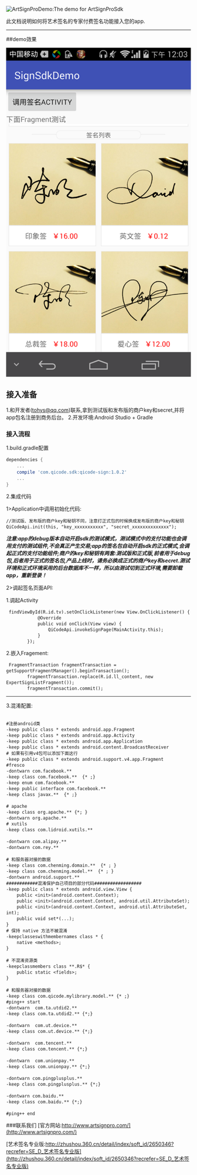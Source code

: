 ![ArtSignProDemo:The demo for ArtSignProSdk](https://github.com/o0starshine0o/iOS-ArtSignProDemo/raw/master/doc/icon.png)

此文档说明如何将艺术签名的专家付费签名功能接入您的app.

----------


##demo效果

![ArtSignProDemo:The demo for ArtSignProSdk](https://raw.githubusercontent.com/o0starshine0o/qicodesignsdkdemo/master/device-2016-12-07-120313.png)
## 接入准备
1.和开发者(tohys@qq.com)联系,拿到测试版和发布版的商户key和secret,并将app包名注册到商务后台。
2.开发环境:Android Studio + Gradle

### 接入流程
1.build.gradle配置
```gradle
dependencies {
    ...
    compile 'com.qicode.sdk:qicode-sign:1.0.2'
    ...
}
```
2.集成代码
  
1>Application中调用初始化代码:
```android
//测试版、发布版的商户key和秘钥不同，注意打正式包的时候换成发布版的商户key和秘钥
QiCodeApi.init(this, "key_xxxxxxxxxxx", "secret_xxxxxxxxxxxxxx");
```
***注意:app的debug版本自动开启sdk的测试模式，测试模式中的支付功能也会调用支付的测试组件,不会真正产生交易;app的签名包自动开启sdk的正式模式,会调起正式的支付功能组件;商户的key和秘钥有两套:测试版和正式版,前者用于debug包,后者用于正式的签名包,产品上线时，请务必换成正式的商户key和secret.测试环境和正式环境采用的后台数据库不一样，所以由测试切到正式环境,需要卸载app，重新登录！***

2>调起签名页面API:

1.调起Activity
```Android
 findViewById(R.id.tv).setOnClickListener(new View.OnClickListener() {
            @Override
            public void onClick(View view) {
                QiCodeApi.invokeSignPage(MainActivity.this);
            }
        });
```
2.嵌入Fragement:
```Android
 FragmentTransaction fragmentTransaction = getSupportFragmentManager().beginTransaction();
        fragmentTransaction.replace(R.id.ll_content, new ExpertSignListFragment());
        fragmentTransaction.commit();
```
----------
3.混淆配置:
```
 
#注册android类
-keep public class * extends android.app.Fragment
-keep public class * extends android.app.Activity
-keep public class * extends android.app.Application
-keep public class * extends android.content.BroadcastReceiver
# 如果有引用v4包可以添加下面这行
-keep public class * extends android.support.v4.app.Fragment
#fresco
-dontwarn com.facebook.**
-keep class com.facebook.**  {* ;}
-keep enum com.facebook.**
-keep public interface com.facebook.**
-keep class javax.**  {* ;}

# apache
-keep class org.apache.** {*; }
-dontwarn org.apache.**
# xutils
-keep class com.lidroid.xutils.**

-dontwarn com.alipay.**
-dontwarn com.rey.**

# 和服务器对接的数据
-keep class com.chenming.domain.**  {* ; }
-keep class com.chenming.model.**  {* ; }
-dontwarn android.support.**
############混淆保护自己项目的部分代码##################
-keep public class * extends android.view.View {
    public <init>(android.content.Context);
    public <init>(android.content.Context, android.util.AttributeSet);
    public <init>(android.content.Context, android.util.AttributeSet, int);
    public void set*(...);
}
# 保持 native 方法不被混淆
-keepclasseswithmembernames class * {
    native <methods>;
}

# 不混淆资源类
-keepclassmembers class **.R$* {
    public static <fields>;
}

# 和服务器对接的数据
-keep class com.qicode.mylibrary.model.** {* ;}
#ping++ start
-dontwarn  com.ta.utdid2.**
-keep class com.ta.utdid2.** {*;}

-dontwarn  com.ut.device.**
-keep class com.ut.device.** {*;}

-dontwarn  com.tencent.**
-keep class com.tencent.** {*;}

-dontwarn  com.unionpay.**
-keep class com.unionpay.** {*;}

-dontwarn com.pingplusplus.**
-keep class com.pingplusplus.** {*;}

-dontwarn com.baidu.**
-keep class com.baidu.** {*;}

#ping++ end
```
###联系我们
[官方网站:http://www.artsignpro.com/](http://www.artsignpro.com/)

[艺术签名专业版:http://zhushou.360.cn/detail/index/soft_id/2650346?recrefer=SE_D_艺术签名专业版](http://zhushou.360.cn/detail/index/soft_id/2650346?recrefer=SE_D_艺术签名专业版)

